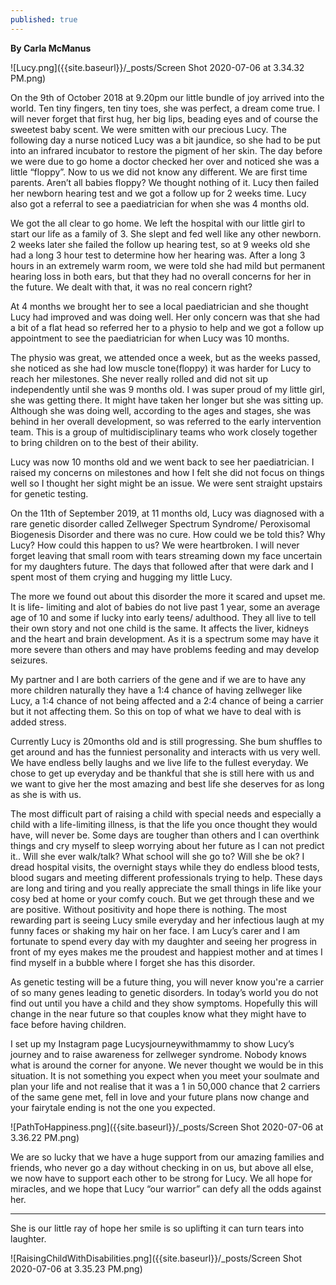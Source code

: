```yaml
---
published: true
---
```

**By Carla McManus**

![Lucy.png]({{site.baseurl}}/_posts/Screen Shot 2020-07-06 at 3.34.32 PM.png)

On the 9th of October 2018 at 9.20pm our little bundle of joy arrived into the world. Ten tiny fingers, ten tiny toes, she was perfect, a dream come true. I will never forget that first hug, her big lips, beading eyes and of course the sweetest baby scent. We were smitten with our precious Lucy. The following day a nurse noticed Lucy was a bit jaundice, so she had to be put into an infrared incubator to restore the pigment of her skin. The day before we were due to go home a doctor checked her over and noticed she was a little “floppy”. Now to us we did not know any different. We are first time parents. Aren’t all babies floppy? We thought nothing of it. Lucy then failed her newborn hearing test and we got a follow up for 2 weeks time. Lucy also got a referral to see a paediatrician for when she was 4 months old.

We got the all clear to go home. We left the hospital with our little girl to start our life as a family of 3. She slept and fed well like any other newborn. 2 weeks later she failed the follow up hearing test, so at 9 weeks old she had a long 3 hour test to determine how her hearing was. After a long 3 hours in an extremely warm room, we were told she had mild but permanent hearing loss in both ears, but that they had no overall concerns for her in the future.
We dealt with that, it was no real concern right?

At 4 months we brought her to see a local paediatrician and she thought Lucy had improved and was doing well. Her only concern was that she had a bit of a flat head so referred her to a physio to help and we got a follow up appointment to see the paediatrician for when Lucy was 10 months.

The physio was great, we attended once a week, but as the weeks passed, she noticed as she had low muscle tone(floppy) it was harder for Lucy to reach her milestones. She never really rolled and did not sit up independently until she was 9 months old. I was super proud of my little girl, she was getting there. It might have taken her longer but she was sitting up. Although she was doing well, according to the ages and stages, she was behind in her overall development, so was referred to the early intervention team. This is a group of multidisciplinary teams who work closely together to bring children on to the best of their ability.

Lucy was now 10 months old and we went back to see her paediatrician. I raised my concerns on milestones and how I felt she did not focus on things well so I thought her sight might be an issue. We were sent straight upstairs for genetic testing.

On the 11th of September 2019, at 11 months old, Lucy was diagnosed with a rare genetic disorder called Zellweger Spectrum Syndrome/ Peroxisomal Biogenesis Disorder and there was no cure. How could we be told this? Why Lucy? How could this happen to us?
We were heartbroken. I will never forget leaving that small room with tears streaming down my face uncertain for my daughters future.
The days that followed after that were dark and I spent most of them crying and hugging my little Lucy.

The more we found out about this disorder the more it scared and upset me. It is life- limiting and alot of babies do not live past 1 year, some an average age of 10 and some if lucky into early teens/ adulthood. They all live to tell their own story and not one child is the same. It affects the liver, kidneys and the heart and brain development. As it is a spectrum some may have it more severe than others and may have problems feeding and may develop seizures.

My partner and I are both carriers of the gene and if we are to have any more children naturally they have a 1:4 chance of having zellweger like Lucy, a 1:4 chance of not being affected and a 2:4 chance of being a carrier but it not affecting them. So this on top of what we have to deal with is added stress.

Currently Lucy is 20months old and is still progressing. She bum shuffles to get around and has the funniest personality and interacts with us very well. We have endless belly laughs and we live life to the fullest everyday. We chose to get up everyday and be thankful that she is still here with us and we want to give her the most amazing and best life she deserves for as long as she is with us.

The most difficult part of raising a child with special needs and especially a child with a life-limiting illness, is that the life you once thought they would have, will never be. Some days are tougher than others and I can overthink things and cry myself to sleep worrying about her future as I can not predict it.. Will she ever walk/talk? What school will she go to? Will she be ok? I dread hospital visits, the overnight stays while they do endless blood tests, blood sugars and meeting different professionals trying to help. These days are long and tiring and you really appreciate the small things in life like your cosy bed at home or your comfy couch. But we get through these and we are positive. Without positivity and hope there is nothing. The most rewarding part is seeing Lucy smile everyday and her infectious laugh at my funny faces or shaking my hair on her face. I am Lucy’s carer and I am fortunate to spend every day with my daughter and seeing her progress in front of my eyes makes me the proudest and happiest mother and at times I find myself in a bubble where I forget she has this disorder.

As genetic testing will be a future thing, you will never know you're a carrier of so many genes leading to genetic disorders. In today’s world you do not find out until you have a child and they show symptoms. Hopefully this will change in the near future so that couples know what they might have to face before having children.

I set up my Instagram page Lucysjourneywithmammy to show Lucy’s journey and to raise awareness for zellweger syndrome. Nobody knows what is around the corner for anyone. We never thought we would be in this situation. It is not something you expect when you meet
your soulmate and plan your life and not realise that it was a 1 in 50,000 chance that 2 carriers of the same gene met, fell in love and your future plans now change and your fairytale ending is not the one you expected.

![PathToHappiness.png]({{site.baseurl}}/_posts/Screen Shot 2020-07-06 at 3.36.22 PM.png)


We are so lucky that we have a huge support from our amazing families and friends, who never go a day without checking in on us, but above all else, we now have to support each other to be strong for Lucy. We all hope for miracles, and we hope that Lucy “our warrior” can defy all the odds against her.

****
She is our little ray of hope her smile is so uplifting it can turn tears into laughter.

![RaisingChildWithDisabilities.png]({{site.baseurl}}/_posts/Screen Shot 2020-07-06 at 3.35.23 PM.png)
